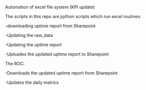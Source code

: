 Automation of excel file system (KPI update)

The scripts in this repo are python scripts which run excel routines:

-downloading uptime report from Sharepoint

-Updating the raw_data

-Updating the uptime report 

-Uploades the updated uptime report to Sharepoint

The ROC:

-Downloads the updated uptime report from Sharepoint

-Updates the daily matrics  
